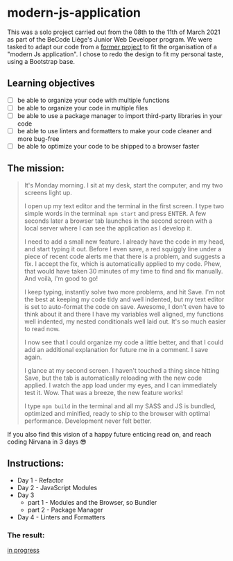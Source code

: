 # modern-js-application

This was a solo project carried out from the 08th to the 11th of March 2021 as part of the BeCode Liège's Junior Web Developer program. We were tasked to adapt our code from a [former project](https://github.com/CharlotteMoureau/character-manager-js) to fit the organisation of a "modern Js application". I chose to redo the design to fit my personal taste, using a Bootstrap base.

## Learning objectives

- [ ] be able to organize your code with multiple functions
- [ ] be able to organize your code in multiple files
- [ ] be able to use a package manager to import third-party libraries in your code
- [ ] be able to use linters and formatters to make your code cleaner and more bug-free
- [ ] be able to optimize your code to be shipped to a browser faster

## The mission:

> It's Monday morning. I sit at my desk, start the computer, and my two screens light up.
>
> I open up my text editor and the terminal in the first screen. I type two simple words in the terminal: `npm start` and press <kbd>ENTER</kbd>. A few seconds later a browser tab launches in the second screen with a local server where I can see the application as I develop it.
>
> I need to add a small new feature. I already have the code in my head, and start typing it out. Before I even save, a red squiggly line under a piece of recent code alerts me that there is a problem, and suggests a fix. I accept the fix, which is automatically applied to my code. Phew, that would have taken 30 minutes of my time to find and fix manually. And voilà, I'm good to go!
>
> I keep typing, instantly solve two more problems, and hit Save. I'm not the best at keeping my code tidy and well indented, but my text editor is set to auto-format the code on save. Awesome, I don't even have to think about it and there I have my variables well aligned, my functions well indented, my nested conditionals well laid out. It's so much easier to read now.
>
> I now see that I could organize my code a little better, and that I could add an additional explanation for future me in a comment. I save again.
>
> I glance at my second screen. I haven't touched a thing since hitting Save, but the tab is automatically reloading with the new code applied. I watch the app load under my eyes, and I can immediately test it. Wow. That was a breeze, the new feature works!
>
> I type `npm build` in the terminal and all my SASS and JS is bundled, optimized and minified, ready to ship to the browser with optimal performance. Development never felt better.

If you also find this vision of a happy future enticing read on, and reach coding Nirvana in 3 days 😎

## Instructions:

- Day 1 - Refactor
- Day 2 - JavaScript Modules
- Day 3
  - part 1 - Modules and the Browser, so Bundler
  - part 2 - Package Manager
- Day 4 - Linters and Formatters

### The result:

[in progress](https://charlottemoureau.github.io/modern-js-application/)